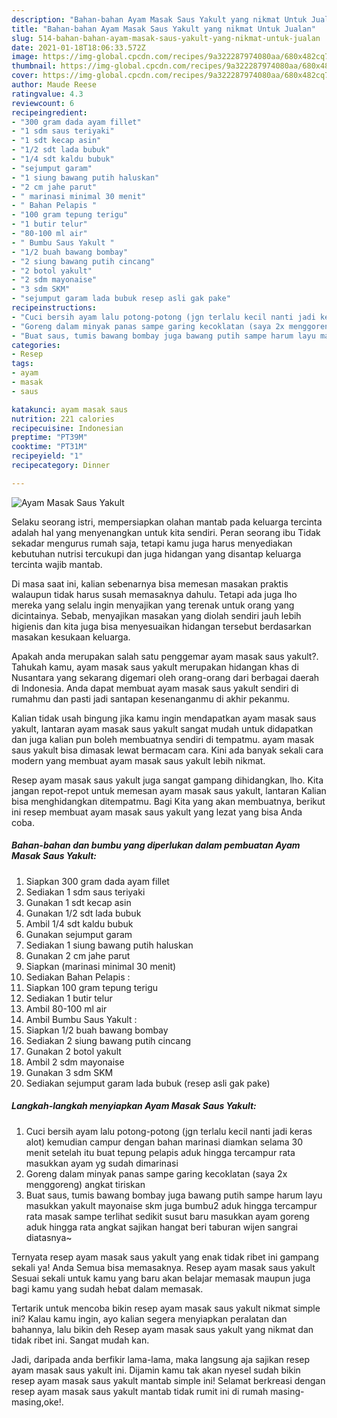 ```yaml
---
description: "Bahan-bahan Ayam Masak Saus Yakult yang nikmat Untuk Jualan"
title: "Bahan-bahan Ayam Masak Saus Yakult yang nikmat Untuk Jualan"
slug: 514-bahan-bahan-ayam-masak-saus-yakult-yang-nikmat-untuk-jualan
date: 2021-01-18T18:06:33.572Z
image: https://img-global.cpcdn.com/recipes/9a322287974080aa/680x482cq70/ayam-masak-saus-yakult-foto-resep-utama.jpg
thumbnail: https://img-global.cpcdn.com/recipes/9a322287974080aa/680x482cq70/ayam-masak-saus-yakult-foto-resep-utama.jpg
cover: https://img-global.cpcdn.com/recipes/9a322287974080aa/680x482cq70/ayam-masak-saus-yakult-foto-resep-utama.jpg
author: Maude Reese
ratingvalue: 4.3
reviewcount: 6
recipeingredient:
- "300 gram dada ayam fillet"
- "1 sdm saus teriyaki"
- "1 sdt kecap asin"
- "1/2 sdt lada bubuk"
- "1/4 sdt kaldu bubuk"
- "sejumput garam"
- "1 siung bawang putih haluskan"
- "2 cm jahe parut"
- " marinasi minimal 30 menit"
- " Bahan Pelapis "
- "100 gram tepung terigu"
- "1 butir telur"
- "80-100 ml air"
- " Bumbu Saus Yakult "
- "1/2 buah bawang bombay"
- "2 siung bawang putih cincang"
- "2 botol yakult"
- "2 sdm mayonaise"
- "3 sdm SKM"
- "sejumput garam lada bubuk resep asli gak pake"
recipeinstructions:
- "Cuci bersih ayam lalu potong-potong (jgn terlalu kecil nanti jadi keras alot) kemudian campur dengan bahan marinasi diamkan selama 30 menit setelah itu buat tepung pelapis aduk hingga tercampur rata masukkan ayam yg sudah dimarinasi"
- "Goreng dalam minyak panas sampe garing kecoklatan (saya 2x menggoreng) angkat tiriskan"
- "Buat saus, tumis bawang bombay juga bawang putih sampe harum layu masukkan yakult mayonaise skm juga bumbu2 aduk hingga tercampur rata masak sampe terlihat sedikit susut baru masukkan ayam goreng aduk hingga rata angkat sajikan hangat beri taburan wijen sangrai diatasnya~"
categories:
- Resep
tags:
- ayam
- masak
- saus

katakunci: ayam masak saus 
nutrition: 221 calories
recipecuisine: Indonesian
preptime: "PT39M"
cooktime: "PT31M"
recipeyield: "1"
recipecategory: Dinner

---
```



![Ayam Masak Saus Yakult](https://img-global.cpcdn.com/recipes/9a322287974080aa/680x482cq70/ayam-masak-saus-yakult-foto-resep-utama.jpg)

Selaku seorang istri, mempersiapkan olahan mantab pada keluarga tercinta adalah hal yang menyenangkan untuk kita sendiri. Peran seorang ibu Tidak sekadar mengurus rumah saja, tetapi kamu juga harus menyediakan kebutuhan nutrisi tercukupi dan juga hidangan yang disantap keluarga tercinta wajib mantab.

Di masa  saat ini, kalian sebenarnya bisa memesan masakan praktis walaupun tidak harus susah memasaknya dahulu. Tetapi ada juga lho mereka yang selalu ingin menyajikan yang terenak untuk orang yang dicintainya. Sebab, menyajikan masakan yang diolah sendiri jauh lebih higienis dan kita juga bisa menyesuaikan hidangan tersebut berdasarkan masakan kesukaan keluarga. 



Apakah anda merupakan salah satu penggemar ayam masak saus yakult?. Tahukah kamu, ayam masak saus yakult merupakan hidangan khas di Nusantara yang sekarang digemari oleh orang-orang dari berbagai daerah di Indonesia. Anda dapat membuat ayam masak saus yakult sendiri di rumahmu dan pasti jadi santapan kesenanganmu di akhir pekanmu.

Kalian tidak usah bingung jika kamu ingin mendapatkan ayam masak saus yakult, lantaran ayam masak saus yakult sangat mudah untuk didapatkan dan juga kalian pun boleh membuatnya sendiri di tempatmu. ayam masak saus yakult bisa dimasak lewat bermacam cara. Kini ada banyak sekali cara modern yang membuat ayam masak saus yakult lebih nikmat.

Resep ayam masak saus yakult juga sangat gampang dihidangkan, lho. Kita jangan repot-repot untuk memesan ayam masak saus yakult, lantaran Kalian bisa menghidangkan ditempatmu. Bagi Kita yang akan membuatnya, berikut ini resep membuat ayam masak saus yakult yang lezat yang bisa Anda coba.

<!--inarticleads1-->

##### Bahan-bahan dan bumbu yang diperlukan dalam pembuatan Ayam Masak Saus Yakult:

1. Siapkan 300 gram dada ayam fillet
1. Sediakan 1 sdm saus teriyaki
1. Gunakan 1 sdt kecap asin
1. Gunakan 1/2 sdt lada bubuk
1. Ambil 1/4 sdt kaldu bubuk
1. Gunakan sejumput garam
1. Sediakan 1 siung bawang putih haluskan
1. Gunakan 2 cm jahe parut
1. Siapkan  (marinasi minimal 30 menit)
1. Sediakan  Bahan Pelapis :
1. Siapkan 100 gram tepung terigu
1. Sediakan 1 butir telur
1. Ambil 80-100 ml air
1. Ambil  Bumbu Saus Yakult :
1. Siapkan 1/2 buah bawang bombay
1. Sediakan 2 siung bawang putih cincang
1. Gunakan 2 botol yakult
1. Ambil 2 sdm mayonaise
1. Gunakan 3 sdm SKM
1. Sediakan sejumput garam lada bubuk (resep asli gak pake)




<!--inarticleads2-->

##### Langkah-langkah menyiapkan Ayam Masak Saus Yakult:

1. Cuci bersih ayam lalu potong-potong (jgn terlalu kecil nanti jadi keras alot) kemudian campur dengan bahan marinasi diamkan selama 30 menit setelah itu buat tepung pelapis aduk hingga tercampur rata masukkan ayam yg sudah dimarinasi
1. Goreng dalam minyak panas sampe garing kecoklatan (saya 2x menggoreng) angkat tiriskan
1. Buat saus, tumis bawang bombay juga bawang putih sampe harum layu masukkan yakult mayonaise skm juga bumbu2 aduk hingga tercampur rata masak sampe terlihat sedikit susut baru masukkan ayam goreng aduk hingga rata angkat sajikan hangat beri taburan wijen sangrai diatasnya~




Ternyata resep ayam masak saus yakult yang enak tidak ribet ini gampang sekali ya! Anda Semua bisa memasaknya. Resep ayam masak saus yakult Sesuai sekali untuk kamu yang baru akan belajar memasak maupun juga bagi kamu yang sudah hebat dalam memasak.

Tertarik untuk mencoba bikin resep ayam masak saus yakult nikmat simple ini? Kalau kamu ingin, ayo kalian segera menyiapkan peralatan dan bahannya, lalu bikin deh Resep ayam masak saus yakult yang nikmat dan tidak ribet ini. Sangat mudah kan. 

Jadi, daripada anda berfikir lama-lama, maka langsung aja sajikan resep ayam masak saus yakult ini. Dijamin kamu tak akan nyesel sudah bikin resep ayam masak saus yakult mantab simple ini! Selamat berkreasi dengan resep ayam masak saus yakult mantab tidak rumit ini di rumah masing-masing,oke!.

